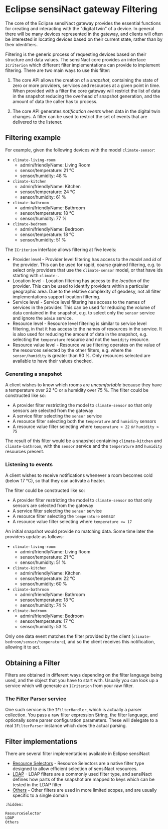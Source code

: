 # Eclipse sensiNact gateway Filtering

The core of the Eclipse sensiNact gateway provides the essential functions for creating and interacting with the "digital twin" of a device. In general there will be many devices represented in the gateway, and clients will often be interested in locating devices based on their current state, rather than by their identifiers.

Filtering is the generic process of requesting devices based on their structure and data values. The sensiNact core provides an interface `ICriterion` which different filter implementations can provide to implement filtering. There are two main ways to use this filter:

1. The core API allows the creation of a *snapshot*, containing the state of zero or more providers, services and resources at a given point in time. When provided with a filter the core gateway will restrict the list of data in the snapshot reducing the overhead of snapshot generation, and the amount of data the caller has to process.

2. The core API generates *notification events* when data in the digital twin changes. A filter can be used to restrict the set of events that are delivered to the listener.

## Filtering example

For example, given the following devices with the model `climate-sensor`:

* `climate-living-room`
    - admin/friendlyName: Living Room
    - sensor/temperature: 21 °C
    - sensor/humidity: 48 %
* `climate-kitchen`
    - admin/friendlyName: Kitchen
    - sensor/temperature: 24 °C
    - sensor/humidity: 61 %
* `climate-bathroom`
    - admin/friendlyName: Bathroom
    - sensor/temperature: 18 °C
    - sensor/humidity: 77 %
* `climate-bedroom`
    - admin/friendlyName: Bedroom
    - sensor/temperature: 18 °C
    - sensor/humidity: 51 %

The `ICriterion` interface allows filtering at five levels:

* Provider level - Provider level filtering has access to the *model* and *id* of the provider. This can be used for rapid, coarse grained filtering, e.g. to select only providers that use the `climate-sensor` model, or that have ids starting with `climate-`.
* Location level - Location filtering has access to the *location* of the provider. This can be used to identify providers within a particular geographic area. Due to the relative complexity of geodesy, not all filter implementations support location filtering.
* Service level - Service level filtering has access to the names of services in the provider. This can be used for reducing the volume of data contained in the snapshot, e.g. to select only the `sensor` service and ignore the `admin` service.
* Resource level - Resource level filtering is similar to service level filtering, in that it has access to the names of resources in the service. It is also used for reducing the amount of data in the snapshot, e.g. selecting the `temperature` resource and not the `humidity` resource.
* Resource value level - Resource value filtering operates on the value of the resources selected by the other filters, e.g. where the `sensor/humidity` is greater than 60 %. Only resources selected are available to have their values checked.

### Generating a snapshot

A client wishes to know which rooms are *uncomfortable* because they have a temperature over 22 °C or a humidity over 75 %. The filter could be constructed like so:

* A provider filter restricting the model to `climate-sensor` so that only sensors are selected from the gateway
* A service filter selecting the `sensor` service
* A resource filter selecting both the `temperature` and `humidity` sensors
* A resource value filter selecting where `temperature > 22` *or* `humidity > 75`

The result of this filter would be a snapshot containing `climate-kitchen` and `climate-bathroom`, with the `sensor` service and the `temperature` and `humidity` resources present.

### Listening to events

A client wishes to receive notifications whenever a room becomes cold (below 17 °C), so that they can activate a heater.

The filter could be constructed like so:

* A provider filter restricting the model to `climate-sensor` so that only sensors are selected from the gateway
* A service filter selecting the `sensor` service
* A resource filter selecting the `temperature` sensor
* A resource value filter selecting where `temperature <= 17`

An initial snapshot would provide no matching data. Some time later the providers update as follows:

* `climate-living-room`
    - admin/friendlyName: Living Room
    - sensor/temperature: 21 °C
    - sensor/humidity: 51 %
* `climate-kitchen`
    - admin/friendlyName: Kitchen
    - sensor/temperature: 22 °C
    - sensor/humidity: 60 %
* `climate-bathroom`
    - admin/friendlyName: Bathroom
    - sensor/temperature: 18 °C
    - sensor/humidity: 74 %
* `climate-bedroom`
    - admin/friendlyName: Bedroom
    - sensor/temperature: 17 °C
    - sensor/humidity: 53 %

Only one data event matches the filter provided by the client (`climate-bedroom/sensor/temperature`), and so the client receives this notification, allowing it to act.

## Obtaining a Filter

Filters are obtained in different ways depending on the filter language being used, and the object that you have to start with. Usually you can look up a service which will generate an `ICriterion` from your raw filter.

### The Filter Parser service

One such service is the `IFilterHandler`, which is actually a parser collection. You pass a raw filter expression String, the filter language, and optionally some parser configuration parameters. These will delegate to a real `IFilterParser` instance which does the actual parsing.

## Filter implementations

There are several filter implementations available in Eclipse sensiNact

* [Resource Selectors](./ResourceSelector.md) - Resource Selectors are a native filter type designed to allow efficient selection of sensiNact resources.
* [LDAP](./LDAP.md) - LDAP filters are a commonly used filter type, and sensiNact defines how parts of the snapshot are mapped to keys which can be tested in the LDAP filter
* [Others](./Others.md) - Other filters are used in more limited scopes, and are usually specific to a single domain

```{toctree}
:hidden:

ResourceSelector
LDAP
Others
```
